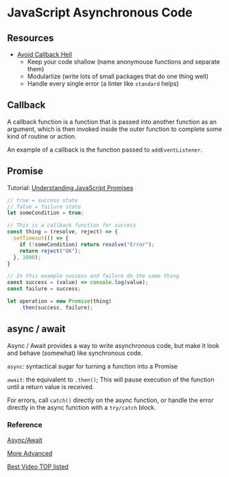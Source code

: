 # JavaScript Asynchronous Code

## Resources

* [Avoid Callback Hell](http://callbackhell.com/)
  * Keep your code shallow (name anonymouse functions and separate them)
  * Modularlize (write lots of small packages that do one thing well)
  * Handle every single error (a linter like `standard` helps)

## Callback

A callback function is a function that is passed into another function as an argument, which is then invoked inside the outer function to complete some kind of routine or action.

An example of a callback is the function passed to `addEventListener`.

## Promise

Tutorial: [Understanding JavaScript Promises](https://www.digitalocean.com/community/tutorials/understanding-javascript-promises)

``` js
// true = success state
// false = failure state
let someCondition = true;

// This is a callback function for success
const thing = (resolve, reject) => {
  setTimeout(() => {
    if (!someCondition) return resolve("Error");  
    return reject("OK");
  }, 1000);
}

// In this example success and failure do the same thing
const success = (value) => console.log(value);
const failure = success;

let operation = new Promise(thing)
	.then(success, failure);
```


## async / await

Async / Await provides a way to write asynchronous code, but make it look and behave (somewhat) like synchronous code.

`async`: syntactical sugar for turning a function into a Promise

`await`: the equivalent to `.then()`; This will pause execution of the function until a return value is received.

For errors, call `catch()` directly on the async function, or handle the error directly in the async function with a `try/catch` block.

### Reference

[Async/Await](https://javascript.info/async-await)

[More Advanced](https://pouchdb.com/2015/03/05/taming-the-async-beast-with-es7.html)

[Best Video TOP listed](https://www.youtube.com/watch?v=vn3tm0quoqE)